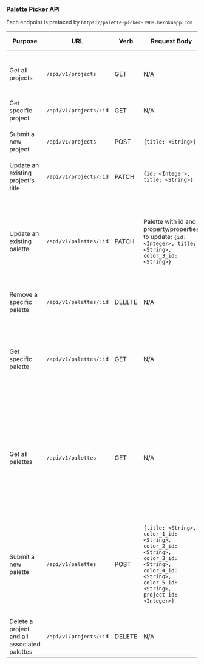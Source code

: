 ### Palette Picker API
Each endpoint is prefaced by `https://palette-picker-1908.herokuapp.com`

| Purpose | URL | Verb | Request Body | Sample Success Response |
|----|----|----|----|----|
| Get all projects |`/api/v1/projects`| GET | N/A | All projects in database: `{projects: [{id: 1, title: "Kitchen"}, {id: 2, title: "Bedroom"},...]}` |
| Get specific project |`/api/v1/projects/:id`| GET | N/A | Single project: `{id: 1, title: "Kitchen"}` |
| Submit a new project |`/api/v1/projects`| POST | `{title: <String>}` | The project that was successfully created: `{id: 100, title: "Hallway"}` |
| Update an existing project's title |`/api/v1/projects/:id`| PATCH | `{id: <Integer>, title: <String>}` | The project with new title: `{id: 100, title: "Living Room"}` |
| Update an existing palette |`/api/v1/palettes/:id`| PATCH | Palette with id and property/properties to update: `{id: <Integer>, title: <String>, color_3_id: <String>}` | The palette with updated info: `{id: 278, title: "floor", color_1_id: "#e4e321", color_2_id: "#e4a567", color_3_id: "#bad876", color_4_id: "#ebf112", color_5_id: "#ffffff", project_id: 20}` |
| Remove a specific palette  |`/api/v1/palettes/:id`| DELETE | N/A | 200 status code (NO CONTENT in response body) |
| Get specific palette |`/api/v1/palettes/:id`| GET | N/A | Single palette: `{id: 278, title: "floor", color_1_id: "#e4e321", color_2_id: "#e4a567", color_3_id: "#bad876", color_4_id: "#ebf112", color_5_id: "#ffffff", project_id: 20}` |
| Get all palettes |`/api/v1/palettes`| GET | N/A | All palettes in database: `{palettes: [{id: 278, title: "floor", color_1_id: "#e4e321", color_2_id: "#e4a567", color_3_id: "#bad876", color_4_id: "#ebf112", color_5_id: "#ffffff", project_id: 20}, ...]}` |
| Submit a new palette |`/api/v1/palettes`| POST | `{title: <String>, color_1_id: <String>, color_2_id: <String>, color_3_id: <String>, color_4_id: <String>, color_5_id: <String>, project_id: <Integer>}` | The palette that was successfully created: `{id: 300, title: "floor", color_1_id: "#e4e321", color_2_id: "#e4a567", color_3_id: "#bad876", color_4_id: "#ebf112", color_5_id: "#ffffff", project_id: 20}` |
| Delete a project and all associated palettes |`/api/v1/projects/:id`| DELETE | N/A | 204 status code (NO CONTENT in response body) |
